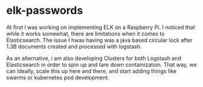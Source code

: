 # elk-passwords

At first I was working on implementing ELK on a Raspberry Pi.  I noticed that while it works somewhat, there are limitations when it comes to Elasticsearch. The issue I hwas having was a java based circular lock after 1.3B documents created and processed with logstash.

As an alternative, i am also developing Clusters for both Logstash and Elasticsearch in order to spin up and tare down containization.  That way, we can Ideally, scale this up here and there, and start adding things like swarms or kubernetes pod development.
